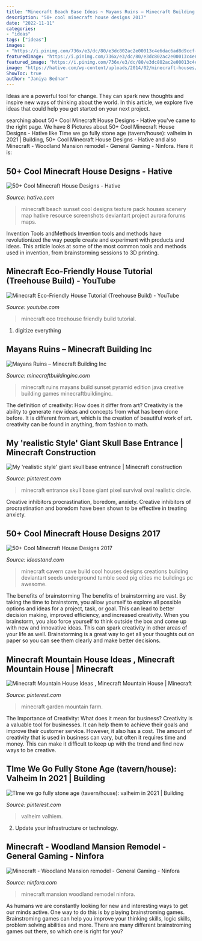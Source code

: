 ```yaml
---
title: "Minecraft Beach Base Ideas ~ Mayans Ruins – Minecraft Building Inc"
description: "50+ cool minecraft house designs 2017"
date: "2022-11-11"
categories:
- "ideas"
tags: ["ideas"]
images:
- "https://i.pinimg.com/736x/e3/dc/80/e3dc802ac2e00013c4e6dac6ad8d9ccf--minecraft-ideas-entrance.jpg"
featuredImage: "https://i.pinimg.com/736x/e3/dc/80/e3dc802ac2e00013c4e6dac6ad8d9ccf--minecraft-ideas-entrance.jpg"
featured_image: "https://i.pinimg.com/736x/e3/dc/80/e3dc802ac2e00013c4e6dac6ad8d9ccf--minecraft-ideas-entrance.jpg"
image: "https://hative.com/wp-content/uploads/2014/02/minecraft-houses/minecraft-beach-sunset-36.jpg"
ShowToc: true
author: "Janiya Bednar"
---
```



Ideas are a powerful tool for change. They can spark new thoughts and inspire new ways of thinking about the world. In this article, we explore five ideas that could help you get started on your next project.

	

		
searching about 50+ Cool Minecraft House Designs - Hative you've came to the right page. We have 8 Pictures about 50+ Cool Minecraft House Designs - Hative like TIme we go fully stone age (tavern/house): valheim in 2021 | Building, 50+ Cool Minecraft House Designs - Hative and also Minecraft - Woodland Mansion remodel - General Gaming - Ninfora. Here it is:
		
    
## 50+ Cool Minecraft House Designs - Hative

<img loading=lazy src="https://hative.com/wp-content/uploads/2014/02/minecraft-houses/minecraft-beach-sunset-36.jpg" onerror="this.onerror=null;this.src='https://tse2.mm.bing.net/th?id=OIP.980uUvxUvjgFYrMcsDPMtwHaD8&amp;pid=15.1';" alt="50+ Cool Minecraft House Designs - Hative">

_Source: hative.com_

>minecraft beach sunset cool designs texture pack houses scenery map hative resource screenshots deviantart project aurora forums maps. 

	

Invention Tools andMethods
Invention tools and methods have revolutionized the way people create and experiment with products and ideas. This article looks at some of the most common tools and methods used in invention, from brainstorming sessions to 3D printing.

    
## Minecraft Eco-Friendly House Tutorial (Treehouse Build) - YouTube

<img loading=lazy src="https://i.ytimg.com/vi/B6gfXGLh470/maxresdefault.jpg" onerror="this.onerror=null;this.src='https://tse4.mm.bing.net/th?id=OIP.5ZM1XxFMj3yC0OXw2ZzHkAHaEK&amp;pid=15.1';" alt="Minecraft Eco-Friendly House Tutorial (Treehouse Build) - YouTube">

_Source: youtube.com_

>minecraft eco treehouse friendly build tutorial. 

	

1. digitize everything

    
## Mayans Ruins – Minecraft Building Inc

<img loading=lazy src="https://minecraftbuildinginc.com/wp-content/uploads/2013/02/mayans_minecraft_ruins_sunset1.jpg" onerror="this.onerror=null;this.src='https://tse4.mm.bing.net/th?id=OIP.vs1_A2QtObEcZkyhw5KiwwHaD7&amp;pid=15.1';" alt="Mayans Ruins – Minecraft Building Inc">

_Source: minecraftbuildinginc.com_

>minecraft ruins mayans build sunset pyramid edition java creative building games minecraftbuildinginc. 

	

The definition of creativity: How does it differ from art?
Creativity is the ability to generate new ideas and concepts from what has been done before. It is different from art, which is the creation of beautiful work of art. creativity can be found in anything, from fashion to math.

    
## My &#039;realistic Style&#039; Giant Skull Base Entrance | Minecraft Construction

<img loading=lazy src="https://i.pinimg.com/736x/e3/dc/80/e3dc802ac2e00013c4e6dac6ad8d9ccf--minecraft-ideas-entrance.jpg" onerror="this.onerror=null;this.src='https://tse2.mm.bing.net/th?id=OIP.elrZLY3RHv7ziVY8oKOk_AHaEf&amp;pid=15.1';" alt="My &#039;realistic style&#039; giant skull base entrance | Minecraft construction">

_Source: pinterest.com_

>minecraft entrance skull base giant pixel survival oval realistic circle. 

	

Creative inhibitors:procrastination, boredom, anxiety.
Creative inhibitors of procrastination and boredom have been shown to be effective in treating anxiety.

    
## 50+ Cool Minecraft House Designs 2017

<img loading=lazy src="https://ideastand.com/wp-content/uploads/2014/02/minecraft-houses/minecraft-cavern-city-49.jpg" onerror="this.onerror=null;this.src='https://tse3.mm.bing.net/th?id=OIP._Fw1OEMbmYyrqDrp1dI0mAHaEo&amp;pid=15.1';" alt="50+ Cool Minecraft House Designs 2017">

_Source: ideastand.com_

>minecraft cavern cave build cool houses designs creations building deviantart seeds underground tumble seed pig cities mc buildings pc awesome. 

	

The benefits of brainstorming
The benefits of brainstorming are vast. By taking the time to brainstorm, you allow yourself to explore all possible options and ideas for a project, task, or goal. This can lead to better decision making, improved efficiency, and increased creativity.
When you brainstorm, you also force yourself to think outside the box and come up with new and innovative ideas. This can spark creativity in other areas of your life as well. Brainstorming is a great way to get all your thoughts out on paper so you can see them clearly and make better decisions.

    
## Minecraft Mountain House Ideas , Minecraft Mountain House | Minecraft

<img loading=lazy src="https://i.pinimg.com/736x/98/a8/eb/98a8eb2e7d1533d0b42ee303642d945b.jpg" onerror="this.onerror=null;this.src='https://tse4.mm.bing.net/th?id=OIP.y0yKKBLOimE9aiCsH4Y0zAHaEJ&amp;pid=15.1';" alt="Minecraft Mountain House Ideas , Minecraft Mountain House | Minecraft">

_Source: pinterest.com_

>minecraft garden mountain farm. 

	

The Importance of Creativity: What does it mean for business?
Creativity is a valuable tool for businesses. It can help them to achieve their goals and improve their customer service. However, it also has a cost. The amount of creativity that is used in business can vary, but often it requires time and money. This can make it difficult to keep up with the trend and find new ways to be creative.

    
## TIme We Go Fully Stone Age (tavern/house): Valheim In 2021 | Building

<img loading=lazy src="https://i.pinimg.com/736x/c8/05/f7/c805f71ba1e56a03e8e346a74af269b3.jpg" onerror="this.onerror=null;this.src='https://tse4.mm.bing.net/th?id=OIP.0LeU2ML1BbmwJzhH4mw9PAHaEK&amp;pid=15.1';" alt="TIme we go fully stone age (tavern/house): valheim in 2021 | Building">

_Source: pinterest.com_

>valheim valhiem. 

	

2. Update your infrastructure or technology.

    
## Minecraft - Woodland Mansion Remodel - General Gaming - Ninfora

<img loading=lazy src="https://ninfora.com/forums/uploads/monthly_2017_11/5a105c5870cbe_Minecraft1_12.211_18_201711_12_47AM.png.3d9de0116416b5267feeabf5f4275a7b.png" onerror="this.onerror=null;this.src='https://tse4.mm.bing.net/th?id=OIP.M8PZJ2e2u_Thkk3SPHhorQHaEO&amp;pid=15.1';" alt="Minecraft - Woodland Mansion remodel - General Gaming - Ninfora">

_Source: ninfora.com_

>minecraft mansion woodland remodel ninfora. 

	

As humans we are constantly looking for new and interesting ways to get our minds active. One way to do this is by playing brainstroming games. Brainstroming games can help you improve your thinking skills, logic skills, problem solving abilities and more. There are many different brainstroming games out there, so which one is right for you?

